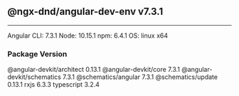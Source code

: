 ## @ngx-dnd/angular-dev-env  v7.3.1
---
Angular CLI: 7.3.1
Node: 10.15.1
npm: 6.4.1
OS: linux x64

### Package Version
@angular-devkit/architect    0.13.1
@angular-devkit/core         7.3.1
@angular-devkit/schematics   7.3.1
@schematics/angular          7.3.1
@schematics/update           0.13.1
rxjs                         6.3.3
typescript                   3.2.4
